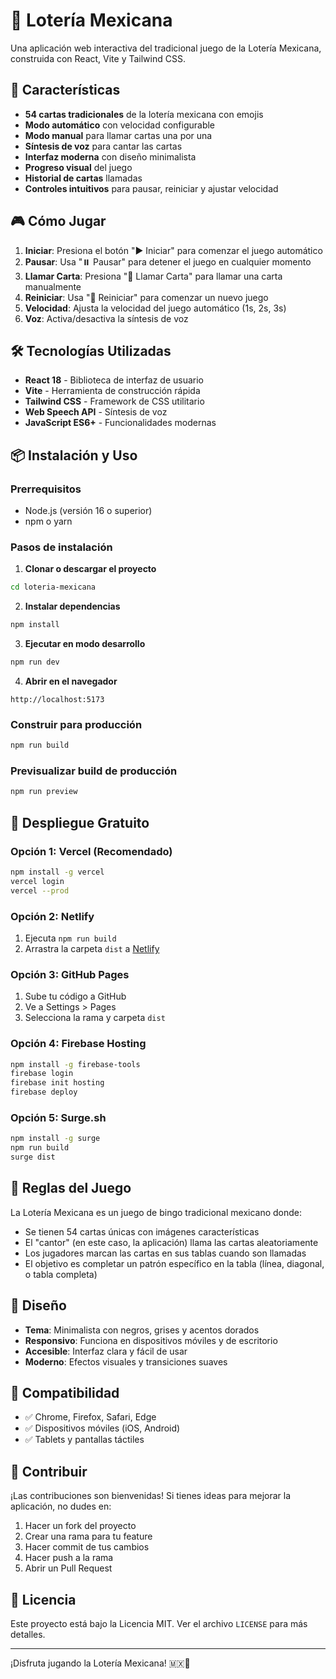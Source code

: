 # 🎰 Lotería Mexicana

Una aplicación web interactiva del tradicional juego de la Lotería Mexicana, construida con React, Vite y Tailwind CSS.

## 🚀 Características

- **54 cartas tradicionales** de la lotería mexicana con emojis
- **Modo automático** con velocidad configurable
- **Modo manual** para llamar cartas una por una
- **Síntesis de voz** para cantar las cartas
- **Interfaz moderna** con diseño minimalista
- **Progreso visual** del juego
- **Historial de cartas** llamadas
- **Controles intuitivos** para pausar, reiniciar y ajustar velocidad

## 🎮 Cómo Jugar

1. **Iniciar**: Presiona el botón "▶️ Iniciar" para comenzar el juego automático
2. **Pausar**: Usa "⏸️ Pausar" para detener el juego en cualquier momento
3. **Llamar Carta**: Presiona "🎯 Llamar Carta" para llamar una carta manualmente
4. **Reiniciar**: Usa "🔄 Reiniciar" para comenzar un nuevo juego
5. **Velocidad**: Ajusta la velocidad del juego automático (1s, 2s, 3s)
6. **Voz**: Activa/desactiva la síntesis de voz

## 🛠️ Tecnologías Utilizadas

- **React 18** - Biblioteca de interfaz de usuario
- **Vite** - Herramienta de construcción rápida
- **Tailwind CSS** - Framework de CSS utilitario
- **Web Speech API** - Síntesis de voz
- **JavaScript ES6+** - Funcionalidades modernas

## 📦 Instalación y Uso

### Prerrequisitos
- Node.js (versión 16 o superior)
- npm o yarn

### Pasos de instalación

1. **Clonar o descargar el proyecto**
```bash
cd loteria-mexicana
```

2. **Instalar dependencias**
```bash
npm install
```

3. **Ejecutar en modo desarrollo**
```bash
npm run dev
```

4. **Abrir en el navegador**
```
http://localhost:5173
```

### Construir para producción
```bash
npm run build
```

### Previsualizar build de producción
```bash
npm run preview
```

## 🚀 Despliegue Gratuito

### Opción 1: Vercel (Recomendado)
```bash
npm install -g vercel
vercel login
vercel --prod
```

### Opción 2: Netlify
1. Ejecuta `npm run build`
2. Arrastra la carpeta `dist` a [Netlify](https://netlify.com)

### Opción 3: GitHub Pages
1. Sube tu código a GitHub
2. Ve a Settings > Pages
3. Selecciona la rama y carpeta `dist`

### Opción 4: Firebase Hosting
```bash
npm install -g firebase-tools
firebase login
firebase init hosting
firebase deploy
```

### Opción 5: Surge.sh
```bash
npm install -g surge
npm run build
surge dist
```

## 🎯 Reglas del Juego

La Lotería Mexicana es un juego de bingo tradicional mexicano donde:

- Se tienen 54 cartas únicas con imágenes características
- El "cantor" (en este caso, la aplicación) llama las cartas aleatoriamente
- Los jugadores marcan las cartas en sus tablas cuando son llamadas
- El objetivo es completar un patrón específico en la tabla (línea, diagonal, o tabla completa)

## 🎨 Diseño

- **Tema**: Minimalista con negros, grises y acentos dorados
- **Responsivo**: Funciona en dispositivos móviles y de escritorio
- **Accesible**: Interfaz clara y fácil de usar
- **Moderno**: Efectos visuales y transiciones suaves

## 📱 Compatibilidad

- ✅ Chrome, Firefox, Safari, Edge
- ✅ Dispositivos móviles (iOS, Android)
- ✅ Tablets y pantallas táctiles

## 🤝 Contribuir

¡Las contribuciones son bienvenidas! Si tienes ideas para mejorar la aplicación, no dudes en:

1. Hacer un fork del proyecto
2. Crear una rama para tu feature
3. Hacer commit de tus cambios
4. Hacer push a la rama
5. Abrir un Pull Request

## 📄 Licencia

Este proyecto está bajo la Licencia MIT. Ver el archivo `LICENSE` para más detalles.

---

¡Disfruta jugando la Lotería Mexicana! 🇲🇽🎰
